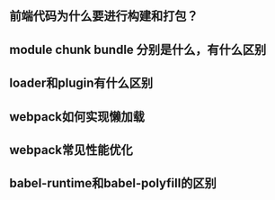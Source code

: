 ## 前端代码为什么要进行构建和打包？

## module chunk bundle 分别是什么，有什么区别

## loader和plugin有什么区别

## webpack如何实现懒加载

## webpack常见性能优化

## babel-runtime和babel-polyfill的区别
